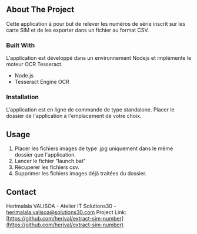 ﻿
<!-- PROJECT SHIELDS -->
<!--
*** Développé par Herimalala VALISOA
*** Sim-extract-number version v1.3
*** Pour Solutions30 IT.
-->


<!-- ABOUT THE PROJECT -->
## About The Project

Cette application à pour but de relever les numéros de série inscrit sur les carte SIM et de les exporter dans un fichier au format CSV.


### Built With

L'application est développé dans un environnement Nodejs et implémente le moteur OCR Tesseract.

* Node.js
* Tesseract Engine OCR


<!-- GETTING STARTED -->

### Installation

L'application est en ligne de commande de type standalone. Placer le dossier de l'application à l'emplacement de votre choix.

<!-- USAGE EXAMPLES -->
## Usage

1. Placer les fichiers images de type .jpg uniquement dans le même dossier que l'application.
2. Lancer le fichier "launch.bat"
3. Récuperer les fichiers csv.
4. Supprimer les fichiers images déjà traitées du dossier. 


<!-- CONTACT -->
## Contact

Herimalala VALISOA - Atelier IT Solutions30 - herimalala.valisoa@solutions30.com
Project Link: [https://github.com/herival/extract-sim-number](https://github.com/herival/extract-sim-number)

